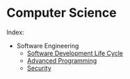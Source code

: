 # Computer Science
Index:
- Software Engineering
	- [Software Development Life Cycle][1]
	- [Advanced Programming][2]
	- [Security][3]

[1]:	./software-development-life-cycle
[2]:	./advanced-programming
[3]:	./security